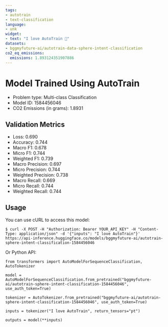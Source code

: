 ```yaml
---
tags:
- autotrain
- text-classification
language:
- unk
widget:
- text: "I love AutoTrain 🤗"
datasets:
- bggmyfuture-ai/autotrain-data-sphere-intent-classification
co2_eq_emissions:
  emissions: 1.893124351907886
---
```


# Model Trained Using AutoTrain

- Problem type: Multi-class Classification
- Model ID: 1584456046
- CO2 Emissions (in grams): 1.8931

## Validation Metrics

- Loss: 0.690
- Accuracy: 0.744
- Macro F1: 0.678
- Micro F1: 0.744
- Weighted F1: 0.739
- Macro Precision: 0.697
- Micro Precision: 0.744
- Weighted Precision: 0.738
- Macro Recall: 0.669
- Micro Recall: 0.744
- Weighted Recall: 0.744


## Usage

You can use cURL to access this model:

```
$ curl -X POST -H "Authorization: Bearer YOUR_API_KEY" -H "Content-Type: application/json" -d '{"inputs": "I love AutoTrain"}' https://api-inference.huggingface.co/models/bggmyfuture-ai/autotrain-sphere-intent-classification-1584456046
```

Or Python API:

```
from transformers import AutoModelForSequenceClassification, AutoTokenizer

model = AutoModelForSequenceClassification.from_pretrained("bggmyfuture-ai/autotrain-sphere-intent-classification-1584456046", use_auth_token=True)

tokenizer = AutoTokenizer.from_pretrained("bggmyfuture-ai/autotrain-sphere-intent-classification-1584456046", use_auth_token=True)

inputs = tokenizer("I love AutoTrain", return_tensors="pt")

outputs = model(**inputs)
```